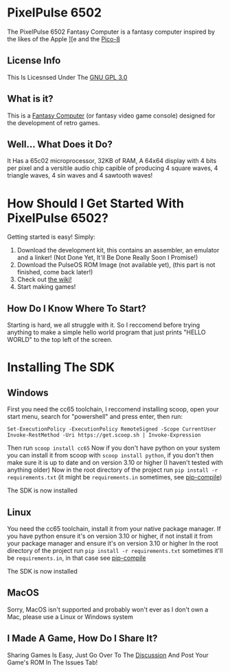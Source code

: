 # PixelPulse 6502
The PixelPulse 6502 Fantasy Computer is a fantasy computer inspired by the likes of the Apple ][e and the [Pico-8](https://www.lexaloffle.com/pico-8.php)

## License Info
This Is Licesnsed Under The [GNU GPL 3.0](https://github.com/coltonisgod234/PixelPulse-6502/blob/main/LICENSE)

## What is it?
This is a [Fantasy Computer](https://en.wikipedia.org/wiki/Fantasy_video_game_console) (or fantasy video game console) designed for the development of retro games.

## Well... What Does it Do?
It Has a 65c02 microprocessor, 32KB of RAM, A 64x64 display with 4 bits per pixel and a versitile audio chip capible of producing 4 square waves, 4 triangle waves, 4 sin waves and 4 sawtooth waves!

# How Should I Get Started With PixelPulse 6502?
Getting started is easy! Simply:
1. Download the development kit, this contains an assembler, an emulator and a linker! (Not Done Yet, It'll Be Done Really Soon I Promise!)
2. Download the PulseOS ROM Image (not available yet), (this part is not finished, come back later!)
3. Check out [the wiki!](https://github.com/coltonisgod234/PixelPulse-6502/wiki/)
4. Start making games!

## How Do I Know Where To Start?
Starting is hard, we all struggle with it. So I reccomend before trying anything to make a simple hello world program that just prints "HELLO WORLD" to the top left of the screen.

# Installing The SDK
## Windows
First you need the cc65 toolchain, I reccomend installing scoop, open your start menu, search for "powershell" and press enter, then run:
```
Set-ExecutionPolicy -ExecutionPolicy RemoteSigned -Scope CurrentUser
Invoke-RestMethod -Uri https://get.scoop.sh | Invoke-Expression
```
Then run `scoop install cc65`
Now if you don't have python on your system you can install it from scoop with `scoop install python`, if you don't then make sure it is up to date and on version 3.10 or higher (I haven't tested with anything older)
Now in the root directory of the project run `pip install -r requirements.txt` (it might be `requirements.in` sometimes, see [pip-compile](https://pip-tools.readthedocs.io/en/latest/cli/pip-compile/))

The SDK is now installed

## Linux
You need the cc65 toolchain, install it from your native package manager.
If you have python ensure it's on version 3.10 or higher, if not install it from your package manager and ensure it's on version 3.10 or higher
In the root directory of the project run `pip install -r requirements.txt` sometimes it'll be `requirements.in`, in that case see [pip-compile](https://pip-tools.readthedocs.io/en/latest/cli/pip-compile/)

The SDK is now installed

## MacOS
Sorry, MacOS isn't supported and probably won't ever as I don't own a Mac, please use a Linux or Windows system

## I Made A Game, How Do I Share It?
Sharing Games Is Easy, Just Go Over To The [Discussion](https://github.com/coltonisgod234/PixelPulse-6502/discussions/1) And Post Your Game's ROM In The Issues Tab!
